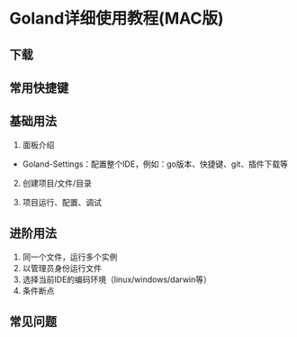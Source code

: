 # Goland详细使用教程(MAC版)

## 下载

## 常用快捷键


## 基础用法
1. 面板介绍
- Goland-Settings：配置整个IDE，例如：go版本、快捷键、git、插件下载等

2. 创建项目/文件/目录


3. 项目运行、配置、调试
 


## 进阶用法
1. 同一个文件，运行多个实例
2. 以管理员身份运行文件
3. 选择当前IDE的编码环境（linux/windows/darwin等）
4. 条件断点


## 常见问题


